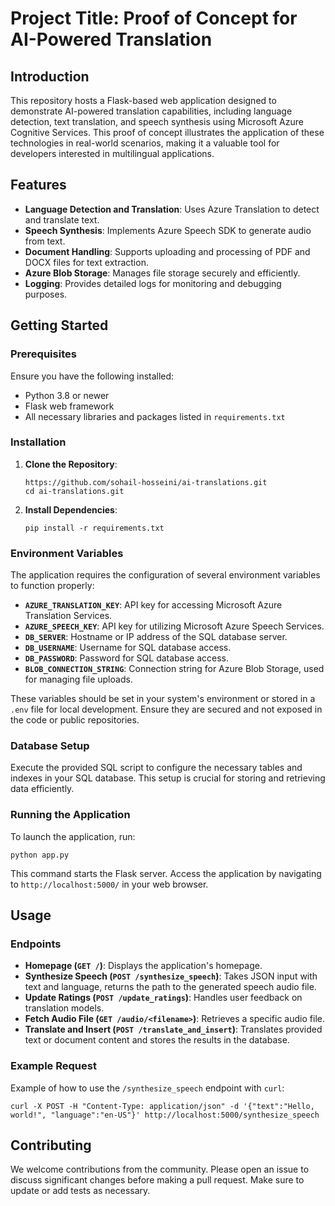 
# Project Title: Proof of Concept for AI-Powered Translation

## Introduction

This repository hosts a Flask-based web application designed to demonstrate AI-powered translation capabilities, including language detection, text translation, and speech synthesis using Microsoft Azure Cognitive Services. This proof of concept illustrates the application of these technologies in real-world scenarios, making it a valuable tool for developers interested in multilingual applications.

## Features

- **Language Detection and Translation**: Uses Azure Translation to detect and translate text.
- **Speech Synthesis**: Implements Azure Speech SDK to generate audio from text.
- **Document Handling**: Supports uploading and processing of PDF and DOCX files for text extraction.
- **Azure Blob Storage**: Manages file storage securely and efficiently.
- **Logging**: Provides detailed logs for monitoring and debugging purposes.

## Getting Started

### Prerequisites

Ensure you have the following installed:
- Python 3.8 or newer
- Flask web framework
- All necessary libraries and packages listed in `requirements.txt`

### Installation

1. **Clone the Repository**:
   ```
   https://github.com/sohail-hosseini/ai-translations.git
   cd ai-translations.git
   ```

2. **Install Dependencies**:
   ```
   pip install -r requirements.txt
   ```

### Environment Variables

The application requires the configuration of several environment variables to function properly:

- **`AZURE_TRANSLATION_KEY`**: API key for accessing Microsoft Azure Translation Services.
- **`AZURE_SPEECH_KEY`**: API key for utilizing Microsoft Azure Speech Services.
- **`DB_SERVER`**: Hostname or IP address of the SQL database server.
- **`DB_USERNAME`**: Username for SQL database access.
- **`DB_PASSWORD`**: Password for SQL database access.
- **`BLOB_CONNECTION_STRING`**: Connection string for Azure Blob Storage, used for managing file uploads.

These variables should be set in your system's environment or stored in a `.env` file for local development. Ensure they are secured and not exposed in the code or public repositories.

### Database Setup

Execute the provided SQL script to configure the necessary tables and indexes in your SQL database. This setup is crucial for storing and retrieving data efficiently.

### Running the Application

To launch the application, run:
```
python app.py
```
This command starts the Flask server. Access the application by navigating to `http://localhost:5000/` in your web browser.

## Usage

### Endpoints

- **Homepage (`GET /`)**: Displays the application's homepage.
- **Synthesize Speech (`POST /synthesize_speech`)**: Takes JSON input with text and language, returns the path to the generated speech audio file.
- **Update Ratings (`POST /update_ratings`)**: Handles user feedback on translation models.
- **Fetch Audio File (`GET /audio/<filename>`)**: Retrieves a specific audio file.
- **Translate and Insert (`POST /translate_and_insert`)**: Translates provided text or document content and stores the results in the database.

### Example Request

Example of how to use the `/synthesize_speech` endpoint with `curl`:
```
curl -X POST -H "Content-Type: application/json" -d '{"text":"Hello, world!", "language":"en-US"}' http://localhost:5000/synthesize_speech
```

## Contributing

We welcome contributions from the community. Please open an issue to discuss significant changes before making a pull request. Make sure to update or add tests as necessary.

